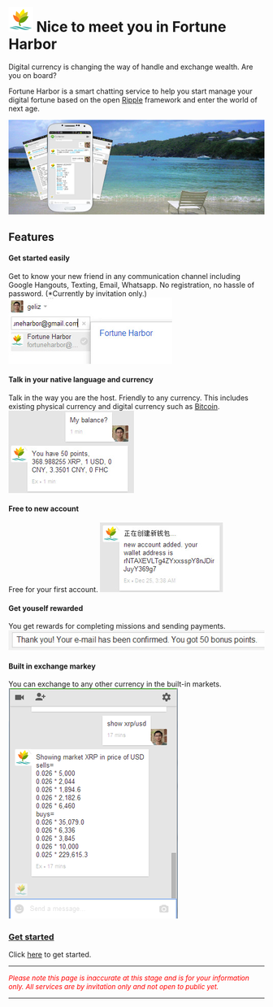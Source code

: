 

![logo](assets/img/logo48.png) Nice to meet you in Fortune Harbor 
==========


Digital currency is changing the way of handle and exchange wealth. Are you on board?

Fortune Harbor is a smart chatting service to help you start manage your digital fortune based on the open [Ripple](https://ripple.com) framework and enter the world of next age.


![](assets/img/srb3.jpg)



## Features


#### Get started easily

Get to know your new friend in any communication channel including Google Hangouts, Texting, Email, Whatsapp. No registration, no hassle of password.
(*Currently by invitation only.)
![](assets/img/f_new_friend.jpg)


#### Talk in your native language and currency

Talk in the way you are the host. Friendly to any currency. This includes existing physical currency and digital currency such as [Bitcoin](Http://bitcoin.org).
![](assets/img/f_speak_native.jpg)


#### Free to new account

Free for your first account.
![](assets/img/f_create_account.jpg)

#### Get youself rewarded

You get rewards for completing missions and sending payments.
![](assets/img/f_points.jpg)

#### Built in exchange markey

You can exchange to any other currency in the built-in markets.
![](assets/img/gtalk2.png)

### [Get started](start.md)

Click [here](start.md) to get started.


---------

<span style="font-size:10pt; font-style:italic; color: red">Please note this page is inaccurate at this stage and is for your information only. All services are by invitation only and not open to public yet.</span>

---------